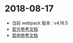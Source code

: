 # 2018-08-17

* 当前 webpack 版本 : v4.16.5
* [官方参考文档](https://webpack.js.org/guides/getting-started/)
* [其他参考文档](http://ife.baidu.com/note/detail/id/2183)